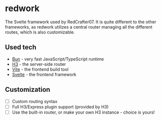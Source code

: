 # redwork

The Svelte framework used by RedCrafter07.
It is quite different to the other frameworks, as redwork utilizes a central router managing all the different routes, which is also customizable.

## Used tech

- [Bun](https://bun.sh) - very fast JavaScript/TypeScript runtime
- [H3](https://h3.unjs.io/) - the server-side router
- [Vite](https://vite.dev) - the frontend build tool
- [Svelte](https://svelte.dev) - the frontend framework

## Customization

- [ ] Custom routing syntax
- [ ] Full H3/Express plugin support (provided by H3)
- [ ] Use the built-in router, or make your own H3 instance - choice is yours!
